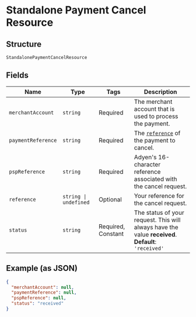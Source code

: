 
# Standalone Payment Cancel Resource

## Structure

`StandalonePaymentCancelResource`

## Fields

| Name | Type | Tags | Description |
|  --- | --- | --- | --- |
| `merchantAccount` | `string` | Required | The merchant account that is used to process the payment. |
| `paymentReference` | `string` | Required | The [`reference`](https://docs.adyen.com/api-explorer/#/CheckoutService/latest/post/payments__reqParam_reference) of the payment to cancel. |
| `pspReference` | `string` | Required | Adyen's 16-character reference associated with the cancel request. |
| `reference` | `string \| undefined` | Optional | Your reference for the cancel request. |
| `status` | `string` | Required, Constant | The status of your request. This will always have the value **received**.<br>**Default**: `'received'` |

## Example (as JSON)

```json
{
  "merchantAccount": null,
  "paymentReference": null,
  "pspReference": null,
  "status": "received"
}
```

